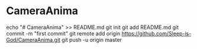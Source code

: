 # CameraAnima

echo "# CameraAnima" >> README.md
git init
git add README.md
git commit -m "first commit"
git remote add origin https://github.com/Sleep-is-God/CameraAnima.git
git push -u origin master
